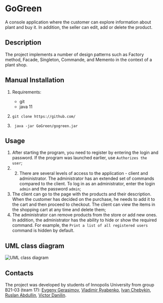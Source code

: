 # GoGreen
A console application where the customer can explore information about plant and buy it. In addition, the seller can edit, add or delete the product.


## Description
The project implements a number of design patterns such as Factory method, Facade, Singleton, Commande, and Memento in the context of a plant shop.


## Manual Installation
1. Requirements:
	* git
	* java 11

2. `git clone https://github.com/`
3. ` java -jar GoGreen/gogreen.jar`


## Usage
1. After starting the program, you need to register by entering the login and password. If the program was launched earlier, use `Authorizes the user`;
2. 2. There are several levels of access to the application - client and administrator. The administrator has an extended set of commands compared to the client. To log in as an administrator, enter the login `admin` and the password `admin`;
3. The client can go to the page with the products and their description. When the customer has decided on the purchase, he needs to add it to the cart and then proceed to checkout. The client can view the items in the shopping cart at any time and delete them;
4. The administrator can remove products from the store or add new ones. In addition, the administrator has the ability to hide or show the required command. For example, the `Print a list of all registered users` command is hidden by default.


## UML class diagram
![UML class diagram](https://www.kindpng.com/picc/m/12-125085_ahegao-anime-girl-face-outline-yandere-ahegao-face.png)


## Contacts
The project was developed by students of Innopolis University 
from group B21-03 (team 17): [Evgeny Gerasimov](e.gerasimov@innopolis.university), [Vladimir Ryabenko](v.ryabenko@innopolis.university ), [Ivan Chebykin](i.chebykin@innopolis.university), [Ruslan Abdullin](ru.abdullin@innopolis.university), [Victor Danilin](v.danilin@innopolis.university).
